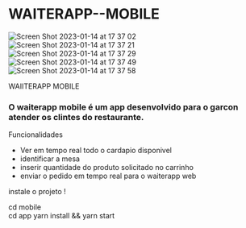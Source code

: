 # WAITERAPP--MOBILE
![Screen Shot 2023-01-14 at 17 37 02](https://user-images.githubusercontent.com/74063154/212496036-524ed805-9fd4-4d86-ad6d-50d5703c0b9c.png)
![Screen Shot 2023-01-14 at 17 37 21](https://user-images.githubusercontent.com/74063154/212496038-46a21823-58be-46f8-b55b-dd0e5864c670.png)
![Screen Shot 2023-01-14 at 17 37 29](https://user-images.githubusercontent.com/74063154/212496040-b601839a-adc3-41c8-8d09-18a7a6992895.png)
![Screen Shot 2023-01-14 at 17 37 49](https://user-images.githubusercontent.com/74063154/212496042-525d3b44-1479-4c5e-b0d9-c2c38fa64a6d.png)
![Screen Shot 2023-01-14 at 17 37 58](https://user-images.githubusercontent.com/74063154/212496043-91824da1-5a85-4e80-9f88-11e2ddb78b48.png)

WAIITERAPP MOBILE

### O waiterapp mobile é um app desenvolvido para o garcon atender os clintes do restaurante.

Funcionalidades

- Ver em tempo real todo o cardapio disponivel
- identificar a mesa 
- inserir quantidade do produto solicitado no carrinho
- enviar o pedido em tempo real para o waiterapp web


instale o projeto !

cd mobile  
cd app
yarn install && yarn start
